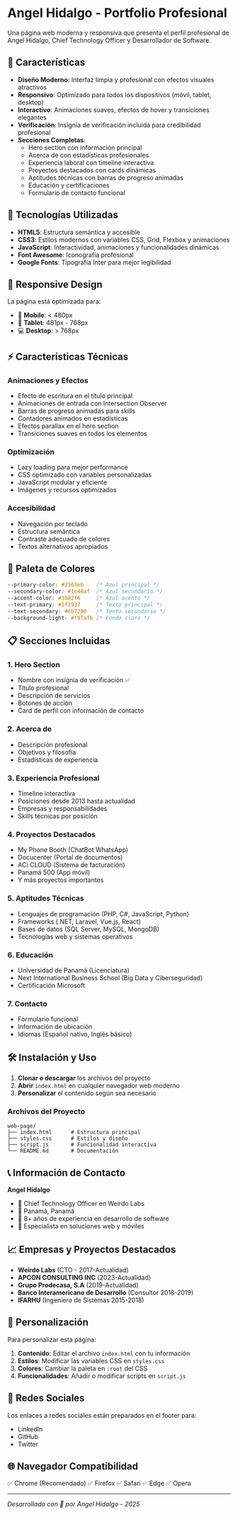 # Angel Hidalgo - Portfolio Profesional

Una página web moderna y responsiva que presenta el perfil profesional de Angel Hidalgo, Chief Technology Officer y Desarrollador de Software.

## 🌟 Características

- **Diseño Moderno**: Interfaz limpia y profesional con efectos visuales atractivos
- **Responsivo**: Optimizado para todos los dispositivos (móvil, tablet, desktop)
- **Interactivo**: Animaciones suaves, efectos de hover y transiciones elegantes
- **Verificación**: Insignia de verificación incluida para credibilidad profesional
- **Secciones Completas**:
  - Hero section con información principal
  - Acerca de con estadísticas profesionales
  - Experiencia laboral con timeline interactiva
  - Proyectos destacados con cards dinámicas
  - Aptitudes técnicas con barras de progreso animadas
  - Educación y certificaciones
  - Formulario de contacto funcional

## 🚀 Tecnologías Utilizadas

- **HTML5**: Estructura semántica y accesible
- **CSS3**: Estilos modernos con variables CSS, Grid, Flexbox y animaciones
- **JavaScript**: Interactividad, animaciones y funcionalidades dinámicas
- **Font Awesome**: Iconografía profesional
- **Google Fonts**: Tipografía Inter para mejor legibilidad

## 📱 Responsive Design

La página está optimizada para:
- 📱 **Mobile**: < 480px
- 📱 **Tablet**: 481px - 768px
- 💻 **Desktop**: > 768px

## ⚡ Características Técnicas

### Animaciones y Efectos
- Efecto de escritura en el título principal
- Animaciones de entrada con Intersection Observer
- Barras de progreso animadas para skills
- Contadores animados en estadísticas
- Efectos parallax en el hero section
- Transiciones suaves en todos los elementos

### Optimización
- Lazy loading para mejor performance
- CSS optimizado con variables personalizadas
- JavaScript modular y eficiente
- Imágenes y recursos optimizados

### Accesibilidad
- Navegación por teclado
- Estructura semántica
- Contraste adecuado de colores
- Textos alternativos apropiados

## 🎨 Paleta de Colores

```css
--primary-color: #2563eb    /* Azul principal */
--secondary-color: #1e40af  /* Azul secundario */
--accent-color: #3b82f6     /* Azul acento */
--text-primary: #1f2937     /* Texto principal */
--text-secondary: #6b7280   /* Texto secundario */
--background-light: #f9fafb /* Fondo claro */
```

## 📋 Secciones Incluidas

### 1. Hero Section
- Nombre con insignia de verificación ✅
- Título profesional
- Descripción de servicios
- Botones de acción
- Card de perfil con información de contacto

### 2. Acerca de
- Descripción profesional
- Objetivos y filosofía
- Estadísticas de experiencia

### 3. Experiencia Profesional
- Timeline interactiva
- Posiciones desde 2013 hasta actualidad
- Empresas y responsabilidades
- Skills técnicas por posición

### 4. Proyectos Destacados
- My Phone Booth (ChatBot WhatsApp)
- Docucenter (Portal de documentos)
- ACi CLOUD (Sistema de facturación)
- Panamá 500 (App móvil)
- Y más proyectos importantes

### 5. Aptitudes Técnicas
- Lenguajes de programación (PHP, C#, JavaScript, Python)
- Frameworks (.NET, Laravel, Vue.js, React)
- Bases de datos (SQL Server, MySQL, MongoDB)
- Tecnologías web y sistemas operativos

### 6. Educación
- Universidad de Panamá (Licenciatura)
- Next International Business School (Big Data y Ciberseguridad)
- Certificación Microsoft

### 7. Contacto
- Formulario funcional
- Información de ubicación
- Idiomas (Español nativo, Inglés básico)

## 🛠️ Instalación y Uso

1. **Clonar o descargar** los archivos del proyecto
2. **Abrir** `index.html` en cualquier navegador web moderno
3. **Personalizar** el contenido según sea necesario

### Archivos del Proyecto
```
web-page/
├── index.html      # Estructura principal
├── styles.css      # Estilos y diseño
├── script.js       # Funcionalidad interactiva
└── README.md       # Documentación
```

## 📞 Información de Contacto

**Angel Hidalgo**
- 🏢 Chief Technology Officer en Weirdo Labs
- 📍 Panamá, Panamá
- 💼 8+ años de experiencia en desarrollo de software
- 🚀 Especialista en soluciones web y móviles

## 📈 Empresas y Proyectos Destacados

- **Weirdo Labs** (CTO - 2017-Actualidad)
- **APCON CONSULTING INC** (2023-Actualidad)
- **Grupo Prodecasa, S.A** (2019-Actualidad)
- **Banco Interamericano de Desarrollo** (Consultor 2018-2019)
- **IFARHU** (Ingeniero de Sistemas 2015-2018)

## 🔧 Personalización

Para personalizar esta página:

1. **Contenido**: Editar el archivo `index.html` con tu información
2. **Estilos**: Modificar las variables CSS en `styles.css`
3. **Colores**: Cambiar la paleta en `:root` del CSS
4. **Funcionalidades**: Añadir o modificar scripts en `script.js`

## 📱 Redes Sociales

Los enlaces a redes sociales están preparados en el footer para:
- LinkedIn
- GitHub  
- Twitter

## 🌐 Navegador Compatibilidad

✅ Chrome (Recomendado)
✅ Firefox
✅ Safari
✅ Edge
✅ Opera

---

*Desarrollado con 💙 por Angel Hidalgo - 2025*